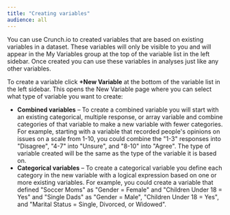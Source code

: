 ```yaml
---
title: "Creating variables"
audience: all
---
```


You can use Crunch.io to created variables that are based on existing variables in a dataset. These variables will only be visible to you and will appear in the My Variables group at the top of the variable list in the left sidebar. Once created you can use these variables in analyses just like any other variables.

To create a variable click **+New Variable** at the bottom of the variable list in the left sidebar. This opens the New Variable page where you can select what type of variable you want to create:

  * **Combined variables** – To create a combined variable you will start with an existing categorical, multiple response, or array variable and combine categories of that variable to make a new variable with fewer categories. For example, starting with a variable that recorded people's opinions on issues on a scale from 1-10, you could combine the "1-3" responses into "Disagree", "4-7" into "Unsure", and "8-10" into "Agree". The type of variable created will be the same as the type of the variable it is based on.
  * **Categorical variables** – To create a categorical variable you define each category in the new variable with a logical expression based on one or more existing variables. For example, you could create a variable that defined "Soccer Moms" as "Gender = Female" and "Children Under 18 = Yes" and "Single Dads" as "Gender = Male", "Children Under 18 = Yes", and "Marital Status = Single, Divorced, or Widowed".
